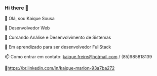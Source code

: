 ### Hi there 👋
👋 Olá, sou Kaique Sousa

👀 Desenvolvedor Web

🌱 Cursando Análise e Desenvolvimento de Sistemas

🖤 Em aprendizado para ser desenvolvedor FullStack

📫 Como entrar em contato: kaique.freire@hotmail.com / (85)985818139

🧷https://br.linkedin.com/in/kaique-marlon-93a7ba272
